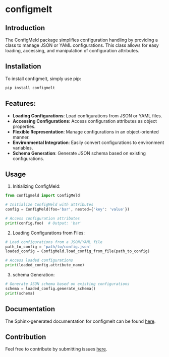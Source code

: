 # configmelt

## Introduction
The ConfigMeld package simplifies configuration handling by providing a class to manage JSON or YAML configurations. This class allows for easy loading, accessing, and manipulation of configuration attributes.

## Installation
To install configmelt, simply use pip:

```bash
pip install configmelt

```
## Features:
- **Loading Configurations**: Load configurations from JSON or YAML files.
- **Accessing Configurations**: Access configuration attributes as object properties.
- **Flexible Representation**: Manage configurations in an object-oriented manner.
- **Environmental Integration**: Easily convert configurations to environment variables.
- **Schema Generation**: Generate JSON schema based on existing configurations.

## Usage
1. Initializing ConfigMeld:

``` python
from configmeld import ConfigMeld

# Initialize ConfigMeld with attributes
config = ConfigMeld(foo='bar', nested={'key': 'value'})

# Access configuration attributes
print(config.foo)  # Output: 'bar'

```

2. Loading Configurations from Files:

```python
# Load configurations from a JSON/YAML file
path_to_config = 'path/to/config.json'
loaded_config = ConfigMeld.load_config_from_file(path_to_config)

# Access loaded configurations
print(loaded_config.attribute_name)

```

3. schema Generation:

```python
# Generate JSON schema based on existing configurations
schema = loaded_config.generate_schema()
print(schema)
```


## Documentation
The Sphinx-generated documentation for configmelt can be found [here](https://anglisanosa.github.io/configmelt/).

## Contribution
Feel free to contribute by submitting issues [here](https://github.com/anglisanosa/configmelt/issues).